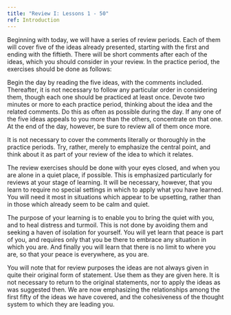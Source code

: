```yaml
---
title: "Review I: Lessons 1 - 50"
ref: Introduction
---
```


Beginning with today, we will have a series of review periods. Each of
them will cover five of the ideas already presented, starting with the
first and ending with the fiftieth. There will be short comments after
each of the ideas, which you should consider in your review. In the
practice period, the exercises should be done as follows:

Begin the day by reading the five ideas, with the comments
included. Thereafter, it is not necessary to follow any particular order
in considering them, though each one should be practiced at least once.
Devote two minutes or more to each practice period, thinking about the
idea and the related comments. Do this as often as possible during the
day. If any one of the five ideas appeals to you more than the others,
concentrate on that one. At the end of the day, however, be sure to
review all of them once more.

It is not necessary to cover the comments literally or thoroughly in the
practice periods. Try, rather, merely to emphasize the central point,
and think about it as part of your review of the idea to which it
relates.

The review exercises should be done with your eyes closed, and when you
are alone in a quiet place, if possible. This is emphasized particularly
for reviews at your stage of learning. It will be necessary, however,
that you learn to require no special settings in which to apply what you
have learned. You will need it most in situations which appear to be
upsetting, rather than in those which already seem to be calm and quiet.

The purpose of your learning is to enable you to bring the quiet with
you, and to heal distress and turmoil. This is not done by avoiding them
and seeking a haven of isolation for yourself. You will yet learn that
peace is part of you, and requires only that you be there to embrace any
situation in which you are. And finally you will learn that there is no
limit to where you are, so that your peace is everywhere, as you are.

You will note that for review purposes the ideas are not always given in
quite their original form of statement. Use them as they are given here.
It is not necessary to return to the original statements, nor
to apply the ideas as was suggested then. We are now emphasizing the
relationships among the first fifty of the ideas we have covered, and
the cohesiveness of the thought system to which they are leading you.

